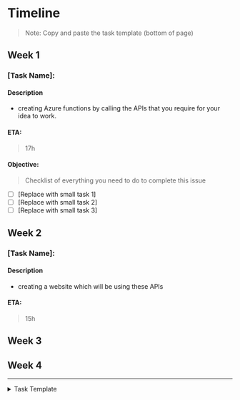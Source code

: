 # Timeline
> Note: Copy and paste the task template (bottom of page)

## Week 1

### [Task Name]:

#### Description
-  creating Azure functions by calling the APIs that you require for your idea to work.

#### ETA:
> 17h

#### Objective:
> Checklist of everything you need to do to complete this issue
- [ ] [Replace with small task  1]
- [ ] [Replace with small task  2]
- [ ] [Replace with small task  3]

## Week 2

### [Task Name]:

#### Description
-   creating a website which will be using these APIs

#### ETA:
> 15h

## Week 3

## Week 4


---

<details><summary>Task Template</summary>
<br>

### [Task Name]:

#### Description
- [Replace with description]

#### ETA:
> How long do you think it will take to complete this?
- [Replace with eta]

#### Objective:
> Checklist of everything you need to do to complete this issue
- [ ] [Replace with small task  1]
- [ ] [Replace with small task  2]
- [ ] [Replace with small task  3]

<br><br>
</details>
